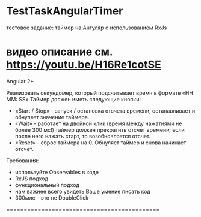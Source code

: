 # TestTaskAngularTimer
тестовое задание: таймер на Ангуляр с использованием RxJs

видео описание см. https://youtu.be/H16Re1cotSE
============================================
Angular 2+

Реализовать секундомер, который подсчитывает время в формате «HH: MM: SS»
Таймер должен иметь следующие кнопки:
* «Start / Stop» - запуск / остановка отсчета времени, останавливает и обнуляет значение таймера.
* «Wait» - работает на двойной клик (время между нажатиями не более 300 мс!) таймер должен прекратить отсчет времени; если после него нажать старт, то возобновляется отсчет.
* «Reset» - сброс таймера на 0.  Обнуляет таймер и снова начинает отсчет.

Требования:
 - используйте Observables в коде
 - RxJS подход
 - функциональный подход
 - нам важнее всего увидеть Ваше умение писать код
- 300млс – это не DoubleClick

============================================

